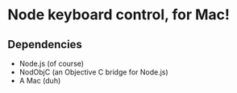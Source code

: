 Node keyboard control, for Mac!
============================

Dependencies
------------

* Node.js (of course)
* NodObjC (an Objective C bridge for Node.js)
* A Mac (duh)

